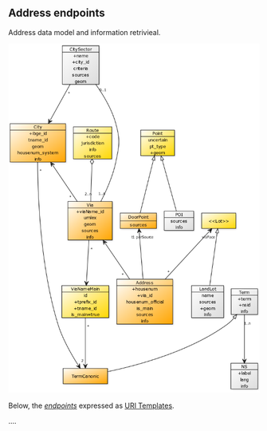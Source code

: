 
## Address endpoints

Address data model and information retrivieal.

![](assets/umlClass-address01.png)

Below, the [*endpoints*](https://en.wikipedia.org/wiki/Endpoint_interface) expressed as [URI Templates](https://en.wikipedia.org/wiki/URI_Template).

....
